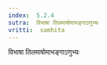 ```yaml
---
index:  5.2.4
sutra:  विभाषा तिलमाषोमाभङ्गाऽणुभ्यः
vritti:  samhita 
---
```


विभाषा तिलमाषोमाभङ्गाऽणुभ्यः


